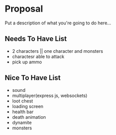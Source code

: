 # Proposal 

Put a description of what you're going to do here...

## Needs To Have List
- 2 characters || one character and monsters
- charactesr able to attack
- pick up ammo

## Nice To Have List

- sound
- multiplayer(express js, websockets)
- loot chest
- loading screen
- health bar
- death animation
- dynamite
- monsters
